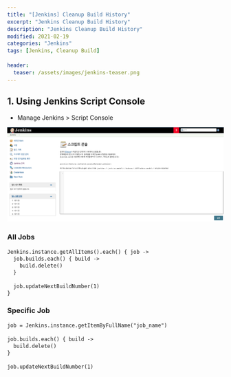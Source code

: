 ```yaml
---
title: "[Jenkins] Cleanup Build History"
excerpt: "Jenkins Cleanup Build History"
description: "Jenkins Cleanup Build History"
modified: 2021-02-19
categories: "Jenkins"
tags: [Jenkins, Cleanup Build]

header:
  teaser: /assets/images/jenkins-teaser.png
---
```


## 1. Using Jenkins Script Console

- Manage Jenkins > Script Console

![ScriptConsole](/assets/images/post/jenkins/scriptconsole.png)

### All Jobs

```
Jenkins.instance.getAllItems().each() { job ->
  job.builds.each() { build ->
    build.delete()
  }

  job.updateNextBuildNumber(1)
}
```

### Specific Job

```
job = Jenkins.instance.getItemByFullName("job_name")

job.builds.each() { build ->
  build.delete()
}

job.updateNextBuildNumber(1)
```

<!-- ## 2. Using Shell script

### Remove all builds directory
```shell
$ cd /your_jenkins_home/jobs
$ rm -rf */builds/*
```

### Reload Jenkins
- Manage Jenkins > Reload Configuration from Disk

![reloadmenu](/assets/images/post/jenkins/reloadmenu.png) -->
